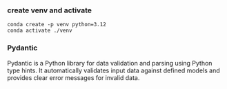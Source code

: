 ### create venv and activate
```
conda create -p venv python=3.12
conda activate ./venv
```


### Pydantic
Pydantic is a Python library for data validation and parsing using Python type hints. It automatically validates input data against defined models and provides clear error messages for invalid data.
